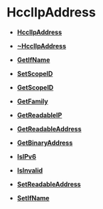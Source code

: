 # HcclIpAddress 

-   **[HcclIpAddress](HcclIpAddress-0.md)**  

-   **[\~HcclIpAddress](HcclIpAddress-1.md)**  

-   **[GetIfName](GetIfName.md)**  

-   **[SetScopeID](SetScopeID.md)**  

-   **[GetScopeID](GetScopeID.md)**  

-   **[GetFamily](GetFamily.md)**  

-   **[GetReadableIP](GetReadableIP.md)**  

-   **[GetReadableAddress](GetReadableAddress.md)**  

-   **[GetBinaryAddress](GetBinaryAddress.md)**  

-   **[IsIPv6](IsIPv6.md)**  

-   **[IsInvalid](IsInvalid.md)**  

-   **[SetReadableAddress](SetReadableAddress.md)**  

-   **[SetIfName](SetIfName.md)**  

